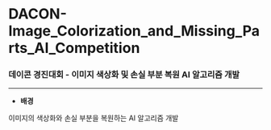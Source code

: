 # DACON-Image_Colorization_and_Missing_Parts_AI_Competition
### 데이콘 경진대회 - 이미지 색상화 및 손실 부분 복원 AI 알고리즘 개발
- - -
+ __배경__

이미지의 색상화와 손실 부분을 복원하는 AI 알고리즘 개발

####
